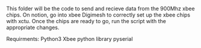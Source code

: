 This folder will be the code to send and recieve data from the 900Mhz xbee chips.
On notion, go into xbee Digimesh to correctly set up the xbee chips with xctu.
Once the chips are ready to go, run the script with the appropriate changes.

Requirments: Python3 Xbee python library pyserial
